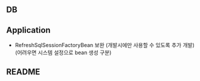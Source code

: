## DB

## Application
- RefreshSqlSessionFactoryBean 보완 (개발시에만 사용할 수 있도록 추가 개발) (어려우면 시스템 설정으로 bean 생성 구분)

## README
